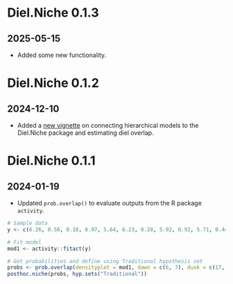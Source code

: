 # Diel.Niche 0.1.3

## 2025-05-15

- Added some new functionality.

# Diel.Niche 0.1.2

## 2024-12-10

- Added a [new vignette](./vignettes/Diel.Hierarchical.Overlap.md) on connecting hierarchical models to the Diel.Niche package and estimating diel overlap.

# Diel.Niche 0.1.1

## 2024-01-19

- Updated `prob.overlap()` to evaluate outputs from the R package `activity`.

```r
# Sample data
y <- c(6.26, 0.56, 0.18, 0.97, 5.64, 6.23, 0.28, 5.92, 0.92, 5.71, 0.44)

# Fit model
mod1 <- activity::fitact(y)

# Get probabilities and define using Traditional hypothesis set
probs <- prob.overlap(densityplot = mod1, dawn = c(6, 7), dusk = c(17, 18))
posthoc.niche(probs, hyp.sets("Traditional"))